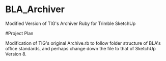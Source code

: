 BLA_Archiver
============

Modified Version of TIG's Archiver Ruby for Trimble SketchUp

#Project Plan

Modification of TIG's original Archive.rb to follow folder structure of BLA's office standards, and perhaps change down the file
to that of SketchUp Version 8. 
